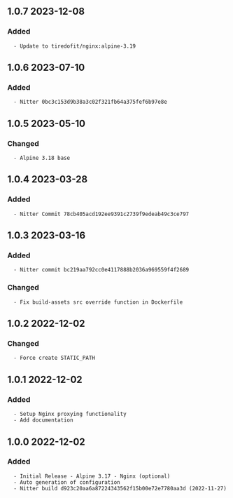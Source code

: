 ## 1.0.7 2023-12-08 <dave at tiredofit dot ca>

   ### Added
      - Update to tiredofit/nginx:alpine-3.19


## 1.0.6 2023-07-10 <dave at tiredofit dot ca>

   ### Added
      - Nitter 0bc3c153d9b38a3c02f321fb64a375fef6b97e8e


## 1.0.5 2023-05-10 <dave at tiredofit dot ca>

   ### Changed
      - Alpine 3.18 base


## 1.0.4 2023-03-28 <dave at tiredofit dot ca>

   ### Added
      - Nitter Commit 78cb405acd192ee9391c2739f9edeab49c3ce797


## 1.0.3 2023-03-16 <dave at tiredofit dot ca>

   ### Added
      - Nitter commit bc219aa792cc0e4117888b2036a969559f4f2689

   ### Changed
      - Fix build-assets src override function in Dockerfile


## 1.0.2 2022-12-02 <dave at tiredofit dot ca>

   ### Changed
      - Force create STATIC_PATH


## 1.0.1 2022-12-02 <dave at tiredofit dot ca>

   ### Added
      - Setup Nginx proxying functionality
      - Add documentation


## 1.0.0 2022-12-02 <dave at tiredofit dot ca>

   ### Added
      - Initial Release - Alpine 3.17 - Nginx (optional)
      - Auto generation of configuration
      - Nitter build d923c20aa6a87224343562f15b00e72e7780aa3d (2022-11-27)


